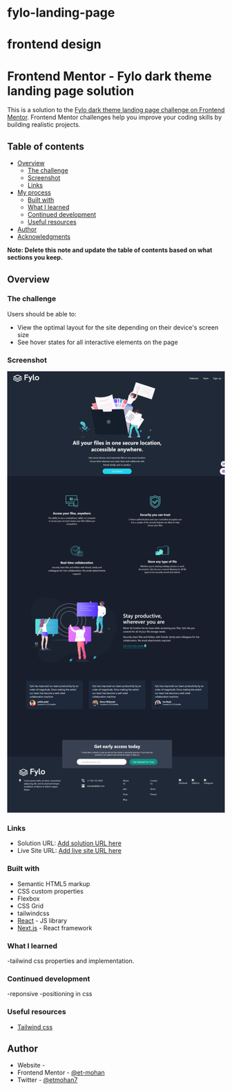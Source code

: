 # fylo-landing-page
frontend design 
=======

# Frontend Mentor - Fylo dark theme landing page solution

This is a solution to the [Fylo dark theme landing page challenge on Frontend Mentor](https://www.frontendmentor.io/challenges/fylo-dark-theme-landing-page-5ca5f2d21e82137ec91a50fd). Frontend Mentor challenges help you improve your coding skills by building realistic projects. 

## Table of contents

- [Overview](#overview)
  - [The challenge](#the-challenge)
  - [Screenshot](#screenshot)
  - [Links](#links)
- [My process](#my-process)
  - [Built with](#built-with)
  - [What I learned](#what-i-learned)
  - [Continued development](#continued-development)
  - [Useful resources](#useful-resources)
- [Author](#author)
- [Acknowledgments](#acknowledgments)

**Note: Delete this note and update the table of contents based on what sections you keep.**

## Overview

### The challenge

Users should be able to:

- View the optimal layout for the site depending on their device's screen size
- See hover states for all interactive elements on the page

### Screenshot

![](screenshot/fylo-landing-page-t5ml.onrender.com.jpeg)

### Links

- Solution URL: [Add solution URL here](https://github.com/et-mohan/fylo-landing-page/)
- Live Site URL: [Add live site URL here](https://fylo-landing-page-t5ml.onrender.com/)


### Built with

- Semantic HTML5 markup
- CSS custom properties
- Flexbox
- CSS Grid
- tailwindcss
- [React](https://reactjs.org/) - JS library
- [Next.js](https://nextjs.org/) - React framework

### What I learned

-tailwind css properties and implementation.

### Continued development

-reponsive
-positioning in css

### Useful resources

- [Tailwind css](https://tailwindcss.com/docs/) 

## Author

- Website - []()
- Frontend Mentor - [@et-mohan](https://www.frontendmentor.io/profile/et-mohan)
- Twitter - [@etmohan7](https://x.com/etmohan7/)




